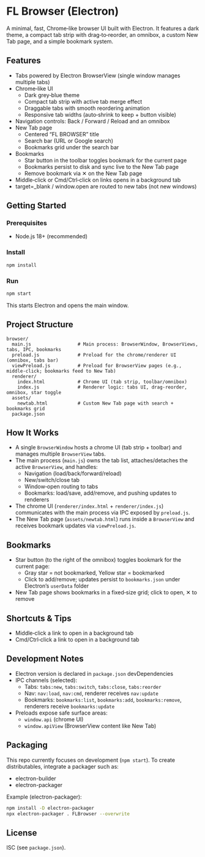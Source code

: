 # FL Browser (Electron)

A minimal, fast, Chrome‑like browser UI built with Electron. It features a dark theme, a compact tab strip with drag‑to‑reorder, an omnibox, a custom New Tab page, and a simple bookmark system.

## Features

- Tabs powered by Electron BrowserView (single window manages multiple tabs)
- Chrome‑like UI
  - Dark grey‑blue theme
  - Compact tab strip with active tab merge effect
  - Draggable tabs with smooth reordering animation
  - Responsive tab widths (auto‑shrink to keep + button visible)
- Navigation controls: Back / Forward / Reload and an omnibox
- New Tab page
  - Centered “FL BROWSER” title
  - Search bar (URL or Google search)
  - Bookmarks grid under the search bar
- Bookmarks
  - Star button in the toolbar toggles bookmark for the current page
  - Bookmarks persist to disk and sync live to the New Tab page
  - Remove bookmark via ✕ on the New Tab page
- Middle‑click or Cmd/Ctrl‑click on links opens in a background tab
- target=\_blank / window.open are routed to new tabs (not new windows)

## Getting Started

### Prerequisites

- Node.js 18+ (recommended)

### Install

```bash
npm install
```

### Run

```bash
npm start
```

This starts Electron and opens the main window.

## Project Structure

```
browser/
  main.js                 # Main process: BrowserWindow, BrowserViews, tabs, IPC, bookmarks
  preload.js              # Preload for the chrome/renderer UI (omnibox, tabs bar)
  viewPreload.js          # Preload for BrowserView pages (e.g., middle-click; bookmarks feed to New Tab)
  renderer/
    index.html            # Chrome UI (tab strip, toolbar/omnibox)
    index.js              # Renderer logic: tabs UI, drag-reorder, omnibox, star toggle
  assets/
    newtab.html           # Custom New Tab page with search + bookmarks grid
  package.json
```

## How It Works

- A single `BrowserWindow` hosts a chrome UI (tab strip + toolbar) and manages multiple `BrowserView` tabs.
- The main process (`main.js`) owns the tab list, attaches/detaches the active `BrowserView`, and handles:
  - Navigation (load/back/forward/reload)
  - New/switch/close tab
  - Window‑open routing to tabs
  - Bookmarks: load/save, add/remove, and pushing updates to renderers
- The chrome UI (`renderer/index.html` + `renderer/index.js`) communicates with the main process via IPC exposed by `preload.js`.
- The New Tab page (`assets/newtab.html`) runs inside a `BrowserView` and receives bookmark updates via `viewPreload.js`.

## Bookmarks

- Star button (to the right of the omnibox) toggles bookmark for the current page:
  - Gray star = not bookmarked, Yellow star = bookmarked
  - Click to add/remove; updates persist to `bookmarks.json` under Electron’s `userData` folder
- New Tab page shows bookmarks in a fixed‑size grid; click to open, ✕ to remove

## Shortcuts & Tips

- Middle‑click a link to open in a background tab
- Cmd/Ctrl‑click a link to open in a background tab

## Development Notes

- Electron version is declared in `package.json` devDependencies
- IPC channels (selected):
  - Tabs: `tabs:new`, `tabs:switch`, `tabs:close`, `tabs:reorder`
  - Nav: `nav:load`, `nav:cmd`, renderer receives `nav:update`
  - Bookmarks: `bookmarks:list`, `bookmarks:add`, `bookmarks:remove`, renderers receive `bookmarks:update`
- Preloads expose safe surface areas:
  - `window.api` (chrome UI)
  - `window.apiView` (BrowserView content like New Tab)

## Packaging

This repo currently focuses on development (`npm start`). To create distributables, integrate a packager such as:

- electron-builder
- electron-packager

Example (electron-packager):

```bash
npm install -D electron-packager
npx electron-packager . FLBrowser --overwrite
```

## License

ISC (see `package.json`).
